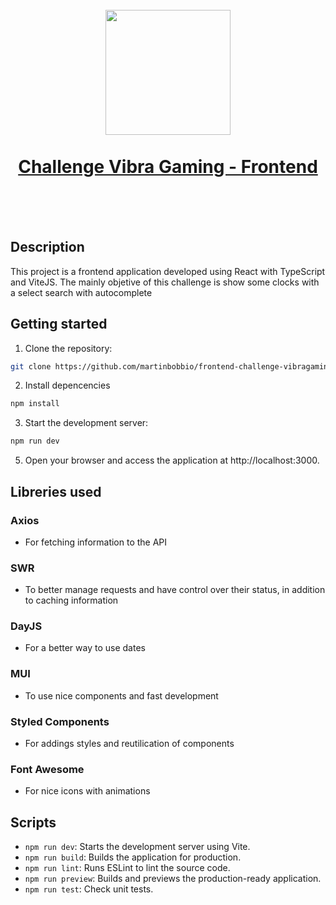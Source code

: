 <h1 align="center">
  <br>
  <img src="https://raw.githubusercontent.com/martinbobbio/frontend-challenge-vibragaming/master/src/assets/images/branding/vibragaming.jpg" width="200">
  <br>
  <br>
  <a href="https://frontend-challenge-vibragaming.vercel.app/">
  Challenge Vibra Gaming - Frontend
  </a>
  <br>
  <br>
</h1>
<br>

## Description

This project is a frontend application developed using React with TypeScript and ViteJS. The mainly objetive of this challenge is show some clocks with a select search with autocomplete

## Getting started

1. Clone the repository:

```bash
git clone https://github.com/martinbobbio/frontend-challenge-vibragaming
```

2. Install depencencies

```bash
npm install
```

3. Start the development server:

```bash
npm run dev
```

5. Open your browser and access the application at http://localhost:3000.

## Libreries used

### Axios

- For fetching information to the API

### SWR

- To better manage requests and have control over their status, in addition to caching information

### DayJS

- For a better way to use dates

### MUI

- To use nice components and fast development

### Styled Components

- For addings styles and reutilication of components

### Font Awesome

- For nice icons with animations

## Scripts

- `npm run dev`: Starts the development server using Vite.
- `npm run build`: Builds the application for production.
- `npm run lint`: Runs ESLint to lint the source code.
- `npm run preview`: Builds and previews the production-ready application.
- `npm run test`: Check unit tests.
